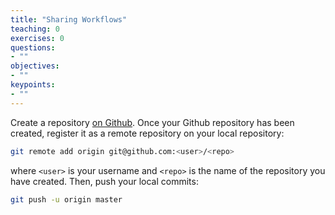 ```yaml
---
title: "Sharing Workflows"
teaching: 0
exercises: 0
questions:
- ""
objectives:
- ""
keypoints:
- ""
---
```


Create a repository [on Github][gh-create]. Once your Github 
repository has been created, register it as a remote repository on 
your local repository:

```bash
git remote add origin git@github.com:<user>/<repo>
```

where `<user>` is your username and `<repo>` is the name of the 
repository you have created. Then, push your local commits:

```bash
git push -u origin master
```

[gh-create]: https://help.github.com/articles/create-a-repo/

